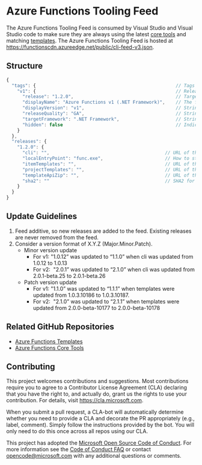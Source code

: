 # Azure Functions Tooling Feed
 
The Azure Functions Tooling Feed is consumed by Visual Studio and Visual Studio code to make sure they are always using the latest [core tools](https://github.com/Azure/azure-functions-core-tools) and matching [templates](https://github.com/Azure/azure-functions-templates). The Azure Functions Tooling Feed is hosted at https://functionscdn.azureedge.net/public/cli-feed-v3.json.

## Structure
``` js
{
  "tags": {                                                    // Tags acts as a pointer to various release trains
    "v1": {                                                    // Release train for v1 Functions runtime (prod)
      "release": "1.2.0",                                      // Target release for this tag
      "displayName": "Azure Functions v1 (.NET Framework)",    // The fallback display text in case localized strings are not present
      "displayVersion": "v1",                                  // Strings used to construct localized display text
      "releaseQuality": "GA",                                  // Strings used to construct localized display text
      "targetFramework": ".NET Framework",                     // Strings used to construct localized display text
      "hidden": false                                          // Indicates whether the release train is publically visible
    }
  },
  "releases": {
    "1.2.0": {
      "cli": "",                                           // URL of the zip file contiaining the corresponding CLI
      "localEntryPoint": "func.exe",                       // How to start the CLI i.e. via dotnet.exe for func.dll or directly incase for func.exe
      "itemTemplates": "",                                 // URL of the NuGet Package for Item templates consumed by Visual Studio
      "projectTemplates": "",                              // URL of the NuGet Package for Item templates consumed by Visual Studio
      "templateApiZip": "",                                // URL of the zip file containing templates into JSON files.
      "sha2": ""                                           // SHA2 for the CLI zip
    }
  }
}
```
## Update Guidelines
1. Feed additive, so new releases are added to the feed. Existing releases are never removed from the feed.
2. Consider a version format of X.Y.Z (Major.Minor.Patch). 
    - Minor version update
        - For v1: "1.0.12” was updated to “1.1.0” when cli was updated from 1.0.12 to 1.0.13
        - For v2:  "2.0.1” was updated to “2.1.0” when cli was updated from 2.0.1-beta.25 to 2.0.1-beta.26 
    - Patch version update
        - For v1: "1.1.0” was updated to “1.1.1” when templates were updated from 1.0.3.10186 to 1.0.3.10187.
        - For v2:  "2.1.0” was updated to “2.1.1” when templates were updated from 2.0.0-beta-10177 to 2.0.0-beta-10178

## Related GitHub Repositories
- [Azure Functions Templates](https://github.com/Azure/azure-functions-templates)
- [Azure Functions Core Tools](https://github.com/Azure/azure-functions-core-tools)

## Contributing

This project welcomes contributions and suggestions.  Most contributions require you to agree to a
Contributor License Agreement (CLA) declaring that you have the right to, and actually do, grant us
the rights to use your contribution. For details, visit https://cla.microsoft.com.

When you submit a pull request, a CLA-bot will automatically determine whether you need to provide
a CLA and decorate the PR appropriately (e.g., label, comment). Simply follow the instructions
provided by the bot. You will only need to do this once across all repos using our CLA.

This project has adopted the [Microsoft Open Source Code of Conduct](https://opensource.microsoft.com/codeofconduct/).
For more information see the [Code of Conduct FAQ](https://opensource.microsoft.com/codeofconduct/faq/) or
contact [opencode@microsoft.com](mailto:opencode@microsoft.com) with any additional questions or comments.
